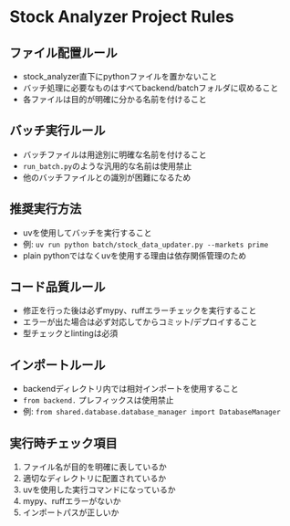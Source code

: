 # Stock Analyzer Project Rules

## ファイル配置ルール
- stock_analyzer直下にpythonファイルを置かないこと
- バッチ処理に必要なものはすべてbackend/batchフォルダに収めること
- 各ファイルは目的が明確に分かる名前を付けること

## バッチ実行ルール
- バッチファイルは用途別に明確な名前を付けること
- `run_batch.py`のような汎用的な名前は使用禁止
- 他のバッチファイルとの識別が困難になるため

## 推奨実行方法
- uvを使用してバッチを実行すること
- 例: `uv run python batch/stock_data_updater.py --markets prime`
- plain pythonではなくuvを使用する理由は依存関係管理のため

## コード品質ルール
- 修正を行った後は必ずmypy、ruffエラーチェックを実行すること
- エラーが出た場合は必ず対応してからコミット/デプロイすること
- 型チェックとlintingは必須

## インポートルール
- backendディレクトリ内では相対インポートを使用すること
- `from backend.` プレフィックスは使用禁止
- 例: `from shared.database.database_manager import DatabaseManager`

## 実行時チェック項目
1. ファイル名が目的を明確に表しているか
2. 適切なディレクトリに配置されているか
3. uvを使用した実行コマンドになっているか
4. mypy、ruffエラーがないか
5. インポートパスが正しいか